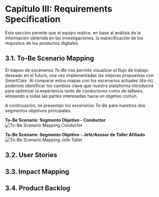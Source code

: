 # Capítulo III: Requirements Specification
Esta sección permite que el equipo realice, en base al análisis de la información obtenida en las investigaciones, la especificación de los requisitos de los productos digitales

## 3.1. To-Be Scenario Mapping 
El mapeo de escenarios *To-Be* nos permite visualizar el flujo de trabajo deseado en el futuro, una vez implementadas las mejoras propuestas con *SmartCare*. Al comparar estos mapas con los escenarios actuales (*As-Is*), podemos identificar los cambios clave que nuestra plataforma introducirá para optimizar la experiencia tanto de conductores como de talleres, alineando a todas las partes interesadas hacia un objetivo común.

A continuación, se presentan los escenarios *To-Be* para nuestros dos segmentos objetivos principales.

**To-Be Scenario: Segmento Objetivo - Conductor**
![To-Be Scenario Mapping Conductor](assets/31-to-be-scenario-mapping-conductor.jpg)

**To-Be Scenario: Segmento Objetivo - Jefe/Asesor de Taller Afiliado**
![To-Be Scenario Mapping Jefe Taller](assets/31-to-be-scenario-mapping-jefe-taller.jpg)

## 3.2. User Stories 
## 3.3. Impact Mapping
## 3.4. Product Backlog